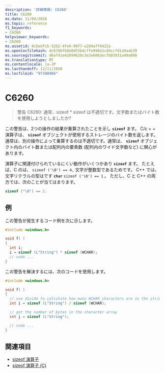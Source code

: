 ```yaml
---
description: '詳細情報: C6260'
title: C6260
ms.date: 11/04/2016
ms.topic: reference
f1_keywords:
- C6260
helpviewer_keywords:
- C6260
ms.assetid: 9cbedfcb-32b2-4fe4-99f7-a2d4a7f4422a
ms.openlocfilehash: dc678bfb8e8d55bdcffe990a1c49ccfd1a9aab39
ms.sourcegitcommit: d6af41e42699628c3e2e6063ec7b03931a49a098
ms.translationtype: MT
ms.contentlocale: ja-JP
ms.lasthandoff: 12/11/2020
ms.locfileid: "97308966"
---
```

# <a name="c6260"></a>C6260

> 警告 C6260: 通常、sizeof * sizeof は不適切です。文字数またはバイト数を使用しようとしましたか?

この警告は、2つの操作の結果が乗算されたことを示し **`sizeof`** ます。 C/c + + 演算子は、 **`sizeof`** オブジェクトが使用するストレージのバイト数を返します。 通常は、別の操作によって乗算するのは不適切です。通常は、 **`sizeof`** オブジェクト内のバイト数または配列内の要素数 (配列内のワイド文字数など) に関心があります。

演算子に関連付けられているにくい動作がいくつかあり **`sizeof`** ます。 たとえば、C のは、 `sizeof ('\0') == 4,` 文字が整数型であるためです。 C++ では、文字リテラルの型はです **`char`** `sizeof ('\0') == 1` 。 ただし、C と C++ の両方では、次のことが当てはまります。

```cpp
sizeof ("\0") == 2.
```

## <a name="example"></a>例

この警告が発生するコード例を次に示します。

```cpp
#include <windows.h>

void f( )
{
  int i;
  i = sizeof (L"String") * sizeof (WCHAR);
  // code ...
}
```

この警告を解決するには、次のコードを使用します。

```cpp
#include <windows.h>

void f( )
{
  // use divide to calculate how many WCHAR characters are in the string
  int i = sizeof (L"String") / sizeof (WCHAR);

  // get the number of bytes in the character array
  int j = sizeof (L"String");

  // code ...
}
```

## <a name="see-also"></a>関連項目

- [sizeof 演算子](../cpp/sizeof-operator.md)
- [sizeof 演算子 (C)](../c-language/sizeof-operator-c.md)
